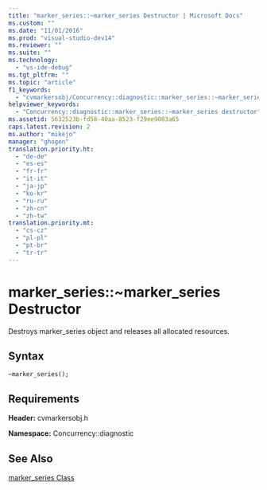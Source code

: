 ```yaml
---
title: "marker_series::~marker_series Destructor | Microsoft Docs"
ms.custom: ""
ms.date: "11/01/2016"
ms.prod: "visual-studio-dev14"
ms.reviewer: ""
ms.suite: ""
ms.technology: 
  - "vs-ide-debug"
ms.tgt_pltfrm: ""
ms.topic: "article"
f1_keywords: 
  - "cvmarkersobj/Concurrency::diagnostic::marker_series::~marker_series"
helpviewer_keywords: 
  - "Concurrency::diagnostic::marker_series::~marker_series destructor"
ms.assetid: 5632523b-fd58-40aa-8523-f29ee9083a65
caps.latest.revision: 2
ms.author: "mikejo"
manager: "ghogen"
translation.priority.ht: 
  - "de-de"
  - "es-es"
  - "fr-fr"
  - "it-it"
  - "ja-jp"
  - "ko-kr"
  - "ru-ru"
  - "zh-cn"
  - "zh-tw"
translation.priority.mt: 
  - "cs-cz"
  - "pl-pl"
  - "pt-br"
  - "tr-tr"
---
```

# marker_series::~marker_series Destructor
Destroys marker_series object and releases all allocated resources.  
  
## Syntax  
  
```  
~marker_series();  
```  
  
## Requirements  
 **Header:** cvmarkersobj.h  
  
 **Namespace:** Concurrency::diagnostic  
  
## See Also  
 [marker_series Class](../profiling/marker-series-class.md)